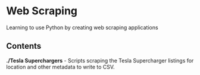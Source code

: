 # Web Scraping
Learning to use Python by creating web scraping applications

## Contents
**./Tesla Superchargers** - Scripts scraping the Tesla Supercharger listings for location and other metadata to write to CSV.